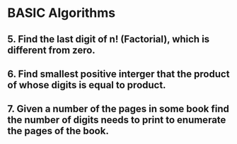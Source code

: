 # BASIC Algorithms

## 5. Find the last digit of n! (Factorial), which is different from zero.
## 6. Find smallest positive interger that the product of whose digits is equal to product.
## 7. Given a number of the pages in some book find the number of digits needs to print to enumerate the pages of the book.